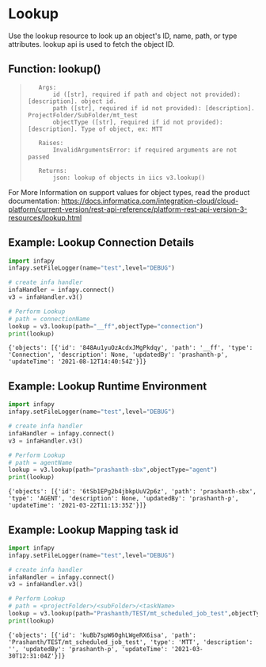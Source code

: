 # Lookup

Use the lookup resource to look up an object's ID, name, path, or type attributes.
lookup api is used to fetch the object ID.

## Function: lookup()

>        Args:
>            id ([str], required if path and object not provided): [description]. object id.
>            path ([str], required if id not provided): [description]. ProjectFolder/SubFolder/mt_test
>            objectType ([str], required if id not provided): [description]. Type of object, ex: MTT
>
>        Raises:
>            InvalidArgumentsError: if required arguments are not passed
>
>        Returns:
>            json: lookup of objects in iics v3.lookup()

For More Information on support values for object types, read the product documentation: https://docs.informatica.com/integration-cloud/cloud-platform/current-version/rest-api-reference/platform-rest-api-version-3-resources/lookup.html

## Example: Lookup Connection Details


```python
import infapy
infapy.setFileLogger(name="test",level="DEBUG")

# create infa handler
infaHandler = infapy.connect()
v3 = infaHandler.v3()

# Perform Lookup
# path = connectionName
lookup = v3.lookup(path="__ff",objectType="connection")
print(lookup)
```

    {'objects': [{'id': '848Au1yuOzAcdxJMgPkdqy', 'path': '__ff', 'type': 'Connection', 'description': None, 'updatedBy': 'prashanth-p', 'updateTime': '2021-08-12T14:40:54Z'}]}
    

## Example: Lookup Runtime Environment


```python
import infapy
infapy.setFileLogger(name="test",level="DEBUG")

# create infa handler
infaHandler = infapy.connect()
v3 = infaHandler.v3()

# Perform Lookup
# path = agentName
lookup = v3.lookup(path="prashanth-sbx",objectType="agent")
print(lookup)
```

    {'objects': [{'id': '6tSb1EPg2b4jbkpUuV2p6z', 'path': 'prashanth-sbx', 'type': 'AGENT', 'description': None, 'updatedBy': 'prashanth-p', 'updateTime': '2021-03-22T11:13:35Z'}]}
    

## Example: Lookup Mapping task id


```python
import infapy
infapy.setFileLogger(name="test",level="DEBUG")

# create infa handler
infaHandler = infapy.connect()
v3 = infaHandler.v3()

# Perform Lookup
# path = <projectFolder>/<subFolder>/<taskName>
lookup = v3.lookup(path="Prashanth/TEST/mt_scheduled_job_test",objectType="MTT")
print(lookup)
```

    {'objects': [{'id': 'kuBb7spW60ghLWgeRX6isa', 'path': 'Prashanth/TEST/mt_scheduled_job_test', 'type': 'MTT', 'description': '', 'updatedBy': 'prashanth-p', 'updateTime': '2021-03-30T12:31:04Z'}]}
    
